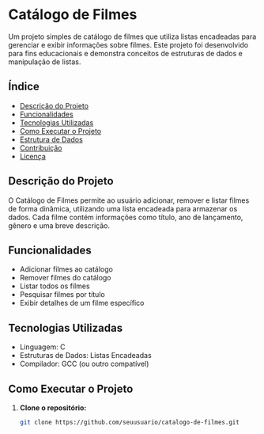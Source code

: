 # Catálogo de Filmes

Um projeto simples de catálogo de filmes que utiliza listas encadeadas para gerenciar e exibir informações sobre filmes. Este projeto foi desenvolvido para fins educacionais e demonstra conceitos de estruturas de dados e manipulação de listas.

## Índice

- [Descrição do Projeto](#descrição-do-projeto)
- [Funcionalidades](#funcionalidades)
- [Tecnologias Utilizadas](#tecnologias-utilizadas)
- [Como Executar o Projeto](#como-executar-o-projeto)
- [Estrutura de Dados](#estrutura-de-dados)
- [Contribuição](#contribuição)
- [Licença](#licença)

## Descrição do Projeto

O Catálogo de Filmes permite ao usuário adicionar, remover e listar filmes de forma dinâmica, utilizando uma lista encadeada para armazenar os dados. Cada filme contém informações como título, ano de lançamento, gênero e uma breve descrição.

## Funcionalidades

- Adicionar filmes ao catálogo
- Remover filmes do catálogo
- Listar todos os filmes
- Pesquisar filmes por título
- Exibir detalhes de um filme específico

## Tecnologias Utilizadas

- Linguagem: C
- Estruturas de Dados: Listas Encadeadas
- Compilador: GCC (ou outro compatível)

## Como Executar o Projeto

1. **Clone o repositório:**

   ```bash
   git clone https://github.com/seuusuario/catalogo-de-filmes.git
